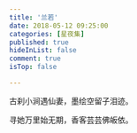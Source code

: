 ```yaml
---
title: '兰若'
date: 2018-05-12 09:25:00
categories: [星夜集]
published: true
hideInList: false
comment: true 
isTop: false

---
```


古刹小涧遇仙妻，墨绘空留子泪迹。

寻她万里始无期，香客芸芸佛皈依。

